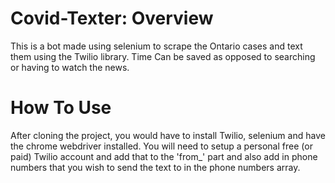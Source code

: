 # Covid-Texter: Overview
This is a bot made using selenium to scrape the Ontario cases and text them using the Twilio library. Time Can be saved as opposed to searching or having to watch the news.

# How To Use
After cloning the project, you would have to install Twilio, selenium and have the chrome webdriver installed.
You will need to setup a personal free (or paid) Twilio account and add that to the 'from_' part and also add in phone numbers that you wish to send the text to in the phone numbers array.
